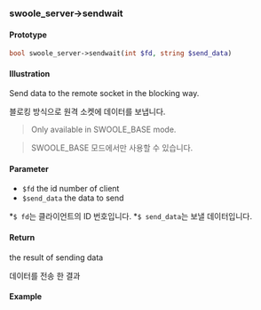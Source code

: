 ### swoole_server->sendwait

#### Prototype

```php
bool swoole_server->sendwait(int $fd, string $send_data)
```
#### Illustration

Send data to the remote socket in the blocking way.

블로킹 방식으로 원격 소켓에 데이터를 보냅니다.

> Only available in SWOOLE_BASE mode.

> SWOOLE_BASE 모드에서만 사용할 수 있습니다.

#### Parameter

* `$fd`	the id number of client
* `$send_data` the data to send

*`$ fd`는 클라이언트의 ID 번호입니다.
*`$ send_data`는 보낼 데이터입니다.

#### Return

the result of sending data

데이터를 전송 한 결과

#### Example
